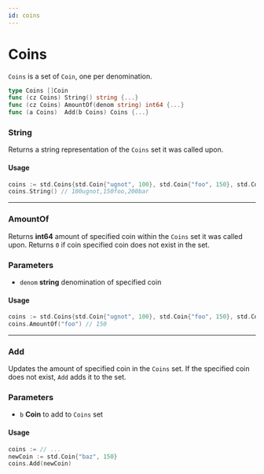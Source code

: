 ```yaml
---
id: coins
---
```


# Coins

`Coins` is a set of `Coin`, one per denomination.

```go
type Coins []Coin
func (cz Coins) String() string {...}
func (cz Coins) AmountOf(denom string) int64 {...}
func (a Coins)  Add(b Coins) Coins {...}
```

### String
Returns a string representation of the `Coins` set it was called upon.

#### Usage
```go
coins := std.Coins{std.Coin{"ugnot", 100}, std.Coin{"foo", 150}, std.Coin{"bar", 200}}
coins.String() // 100ugnot,150foo,200bar
```
---

### AmountOf
Returns **int64** amount of specified coin within the `Coins` set it was called upon. Returns `0` if coin specified coin does not exist in the set. 

### Parameters
- `denom` **string** denomination of specified coin

#### Usage
```go
coins := std.Coins{std.Coin{"ugnot", 100}, std.Coin{"foo", 150}, std.Coin{"bar", 200}}
coins.AmountOf("foo") // 150
```
---

### Add
Updates the amount of specified coin in the `Coins` set. If the specified coin does not exist, `Add` adds it to the set. 

### Parameters
- `b` **Coin** to add to `Coins` set

#### Usage
```go
coins := // ...
newCoin := std.Coin{"baz", 150}
coins.Add(newCoin)
```
